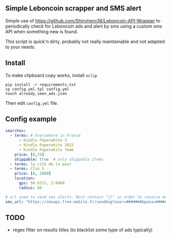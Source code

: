 ## Simple Leboncoin scrapper and SMS alert

Simple use of https://github.com/Shinyhero36/Leboncoin-API-Wrapper to periodically check for Leboncoin ads and alert by sms using a custom sms API when something new is found.

This script is quick'n dirty, probably not really maintainable and not adapted to your needs.

## Install

To make clipboard copy works, install `xclip`

    pip install -r requirements.txt
    cp config.yml.tpl config.yml
    touch already_seen_ads.json

Then edit `config.yml` file.

## Config example

```yaml
searches:
  - terms: # Everywhere in France
      - Kindle Paperwhite 3
      - Kindle Paperwhite 2015
      - Kindle Paperwhite 7eme
    price: [0,70]
    shippable: true  # only shippable items
  - terms: la cité de la peur
  - terms: Clio 5
    price: [0, 2000]
    location:
      gps: 50.6311, 3.0468
      radius: 60

# url used to send sms alerts. Must contain "{}" in order to receive message
sms_url: "https://smsapi.free-mobile.fr/sendmsg?user=#######&pass=############&msg={}"
```

## TODO

- regex filter on results titles (to blacklist some type of ads typically)

